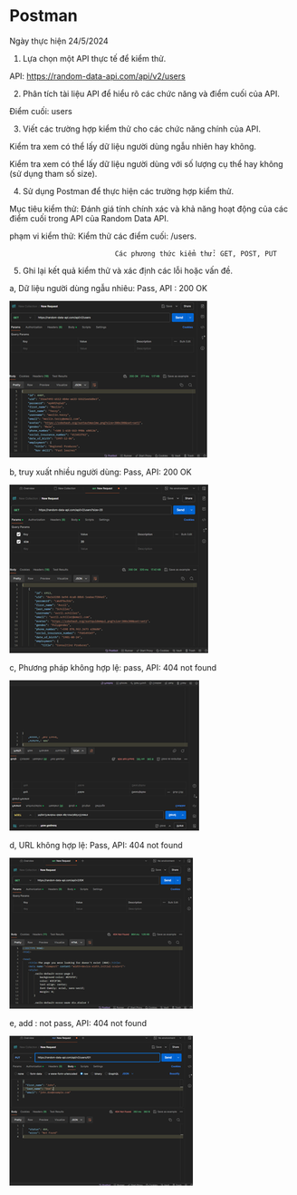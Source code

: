 # Postman
Ngày thực hiện 24/5/2024

1. Lựa chọn một API thực tế để kiểm thử. 

API: https://random-data-api.com/api/v2/users

2. Phân tích tài liệu API để hiểu rõ các chức năng và điểm cuối của API. 

Điểm cuối: users

3. Viết các trường hợp kiểm thử cho các chức năng chính của API. 

Kiểm tra xem có thể lấy dữ liệu người dùng ngẫu nhiên hay không.

Kiểm tra xem có thể lấy dữ liệu người dùng với số lượng cụ thể hay không (sử dụng tham số size).

4. Sử dụng Postman để thực hiện các trường hợp kiểm thử. 

Mục tiêu kiểm thử: Đánh giá tính chính xác và khả năng hoạt động của các điểm cuối trong API của Random Data API.

phạm vi kiểm thử: Kiểm thử các điểm cuối: /users.

                              Các phương thức kiểm thử: GET, POST, PUT 

5. Ghi lại kết quả kiểm thử và xác định các lỗi hoặc vấn đề. 

a, Dữ liệu người dùng ngẫu nhiêu: Pass, API : 200 OK

![alt text](./image/image-1.png)

b, truy xuất nhiều người dùng: Pass, API: 200 OK

![alt text](./image/image-2.png)

c, Phương pháp không hợp lệ: pass, API: 404 not found

![alt text](./image/image-3.png)

d, URL không hợp lệ: Pass, API: 404 not found

![alt text](./image/image-4.png)

e, add : not pass, API: 404 not found

![alt text](./image/image-5.png)